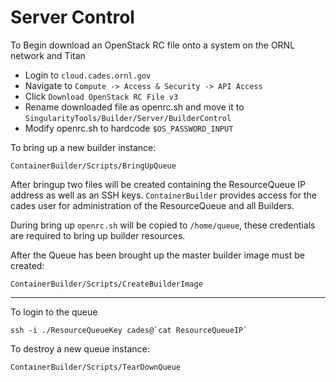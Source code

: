 # Server Control

To Begin download an OpenStack RC file onto a system on the ORNL network and Titan
* Login to `cloud.cades.ornl.gov`
* Navigate to `Compute -> Access & Security -> API Access`
* Click `Download OpenStack RC File v3`
* Rename downloaded file as openrc.sh and move it to `SingularityTools/Builder/Server/BuilderControl`
* Modify openrc.sh to hardcode `$OS_PASSWORD_INPUT`

To bring up a new builder instance:
```
ContainerBuilder/Scripts/BringUpQueue
```
After bringup two files will be created containing the ResourceQueue IP address as well as an SSH keys. `ContainerBuilder` provides access for the cades user for administration of the ResourceQueue and all Builders.

During bring up `openrc.sh` will be copied to `/home/queue`, these credentials are required to bring up builder resources.

After the Queue has been brought up the master builder image must be created:
```
ContainerBuilder/Scripts/CreateBuilderImage
```

----
To login to the queue
```
ssh -i ./ResourceQueueKey cades@`cat ResourceQueueIP`
```

To destroy a new queue instance:
```
ContainerBuilder/Scripts/TearDownQueue
```
